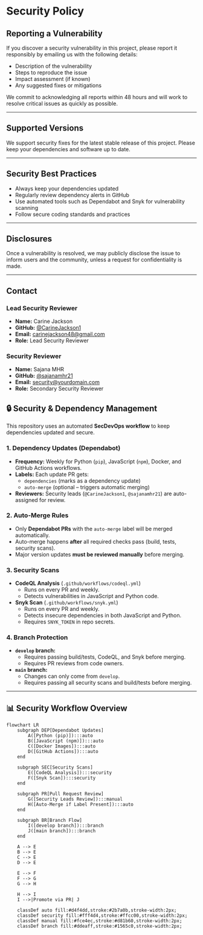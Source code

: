 # Security Policy

## Reporting a Vulnerability

If you discover a security vulnerability in this project, please report it responsibly by emailing us with the following details:

- Description of the vulnerability  
- Steps to reproduce the issue  
- Impact assessment (if known)  
- Any suggested fixes or mitigations  

We commit to acknowledging all reports within 48 hours and will work to resolve critical issues as quickly as possible.

---

## Supported Versions

We support security fixes for the latest stable release of this project. Please keep your dependencies and software up to date.

---

## Security Best Practices

- Always keep your dependencies updated  
- Regularly review dependency alerts in GitHub  
- Use automated tools such as Dependabot and Snyk for vulnerability scanning  
- Follow secure coding standards and practices  

---

## Disclosures

Once a vulnerability is resolved, we may publicly disclose the issue to inform users and the community, unless a request for confidentiality is made.

---

## Contact

### Lead Security Reviewer
- **Name:** Carine Jackson  
- **GitHub:** [@CarineJackson1](https://github.com/CarineJackson1)  
- **Email:** carinejackson48@gmail.com 
- **Role:** Lead Security Reviewer

### Security Reviewer
- **Name:** Sajana MHR  
- **GitHub:** [@sajanamhr21](https://github.com/sajanamhr21)  
- **Email:** security@yourdomain.com  
- **Role:** Secondary Security Reviewer

## 🔒 Security & Dependency Management

This repository uses an automated **SecDevOps workflow** to keep dependencies updated and secure.

### 1. Dependency Updates (Dependabot)
- **Frequency:** Weekly for Python (`pip`), JavaScript (`npm`), Docker, and GitHub Actions workflows.
- **Labels:** Each update PR gets:
  - `dependencies` (marks as a dependency update)
  - `auto-merge` (optional – triggers automatic merging)
- **Reviewers:** Security leads (`@CarineJackson1`, `@sajanamhr21`) are auto-assigned for review.

### 2. Auto-Merge Rules
- Only **Dependabot PRs** with the `auto-merge` label will be merged automatically.
- Auto-merge happens **after** all required checks pass (build, tests, security scans).
- Major version updates **must be reviewed manually** before merging.

### 3. Security Scans
- **CodeQL Analysis** (`.github/workflows/codeql.yml`)
  - Runs on every PR and weekly.
  - Detects vulnerabilities in JavaScript and Python code.
- **Snyk Scan** (`.github/workflows/snyk.yml`)
  - Runs on every PR and weekly.
  - Detects insecure dependencies in both JavaScript and Python.
  - Requires `SNYK_TOKEN` in repo secrets.

### 4. Branch Protection
- **`develop` branch:**
  - Requires passing build/tests, CodeQL, and Snyk before merging.
  - Requires PR reviews from code owners.
- **`main` branch:**
  - Changes can only come from `develop`.
  - Requires passing all security scans and build/tests before merging.

---

## 📊 Security Workflow Overview

```mermaid
flowchart LR
    subgraph DEP[Dependabot Updates]
        A([Python (pip)]):::auto
        B([JavaScript (npm)]):::auto
        C([Docker Images]):::auto
        D([GitHub Actions]):::auto
    end

    subgraph SEC[Security Scans]
        E([CodeQL Analysis]):::security
        F([Snyk Scan]):::security
    end

    subgraph PR[Pull Request Review]
        G([Security Leads Review]):::manual
        H([Auto-Merge if Label Present]):::auto
    end

    subgraph BR[Branch Flow]
        I([develop branch]):::branch
        J([main branch]):::branch
    end

    A --> E
    B --> E
    C --> E
    D --> E

    E --> F
    F --> G
    G --> H

    H --> I
    I -->|Promote via PR| J

    classDef auto fill:#d4f4dd,stroke:#2b7a0b,stroke-width:2px;
    classDef security fill:#fff4d4,stroke:#ffcc00,stroke-width:2px;
    classDef manual fill:#fce4ec,stroke:#d81b60,stroke-width:2px;
    classDef branch fill:#ddeaff,stroke:#1565c0,stroke-width:2px;
```
